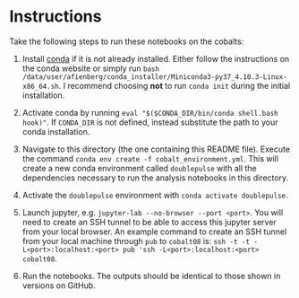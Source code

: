 Instructions
============

Take the following steps to run these notebooks on the cobalts:

1. Install [conda](https://docs.conda.io/en/latest/miniconda.html) if it is not already installed. Either follow the instructions on the conda website or simply run `bash /data/user/afienberg/conda_installer/Miniconda3-py37_4.10.3-Linux-x86_64.sh`. I recommend choosing **not** to run `conda init` during the initial installation.

2. Activate conda by running `eval "$($CONDA_DIR/bin/conda shell.bash hook)"`. If `CONDA_DIR` is not defined, instead substitute the path to your conda installation.

3. Navigate to this directory (the one containing this README file). Execute the command `conda env create -f cobalt_environment.yml`. This will create a new conda environment called `doublepulse` with all the dependencies necessary to run the analysis notebooks in this directory. 

4. Activate the `doublepulse` environment with `conda activate doublepulse`.

5. Launch jupyter, e.g. `jupyter-lab --no-browser --port <port>`. You will need to create an SSH tunnel to be able to access this jupyter server from your local browser. An example command to create an SSH tunnel from your local machine through `pub` to `cobalt08` is:
    `ssh -t -t -L<port>:localhost:<port> pub 'ssh -L<port>:localhost:<port> cobalt08`.

6. Run the notebooks. The outputs should be identical to those shown in versions on GitHub. 
